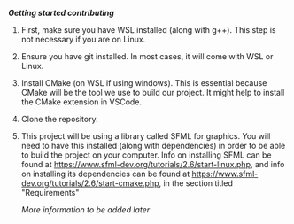 ***Getting started contributing***

1. First, make sure you have WSL installed (along with g++). This step is not necessary if you are on Linux.
2. Ensure you have git installed. In most cases, it will come with WSL or Linux.
3. Install CMake (on WSL if using windows). This is essential because CMake will be the tool we use to build our project. It might help to install the CMake extension in VSCode.
4. Clone the repository. 
5. This project will be using a library called SFML for graphics. You will need to have this installed (along with dependencies) in order to be able to build the project on your computer. Info on installing SFML can be found at https://www.sfml-dev.org/tutorials/2.6/start-linux.php, and info on installing its dependencies can be found at https://www.sfml-dev.org/tutorials/2.6/start-cmake.php, in the section titled "Requirements"

   *More information to be added later*
